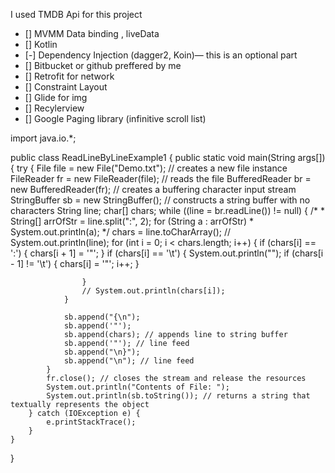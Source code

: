 I used TMDB Api for this project




- [] MVMM Data binding , liveData
- [] Kotlin 
- [-] Dependency Injection (dagger2, Koin)— this is an optional part
- [] Bitbucket or github preffered by me 
- [] Retrofit for network 
- [] Constraint Layout 
- [] Glide for img
- [] Recylerview 
- [] Google Paging library (infinitive scroll list) 

import java.io.*;

public class ReadLineByLineExample1 {
    public static void main(String args[]) {
        try {
            File file = new File("Demo.txt"); // creates a new file instance
            FileReader fr = new FileReader(file); // reads the file
            BufferedReader br = new BufferedReader(fr); // creates a buffering character input stream
            StringBuffer sb = new StringBuffer(); // constructs a string buffer with no characters
            String line;
            char[] chars;
            while ((line = br.readLine()) != null) {
                /*
                 * String[] arrOfStr = line.split(":", 2); for (String a : arrOfStr)
                 * System.out.println(a);
                 */
                chars = line.toCharArray();
                // System.out.println(line);
                for (int i = 0; i < chars.length; i++) {
                    if (chars[i] == ':') {
                        chars[i + 1] = '"';
                    }
                    if (chars[i] == '\t') {
                        System.out.println("");
                        if (chars[i - 1] != '\t') {
                            chars[i] = '"';
                            i++;
                        }

                    }
                    // System.out.println(chars[i]);
                }

                sb.append("{\n");
                sb.append('"');
                sb.append(chars); // appends line to string buffer
                sb.append('"'); // line feed
                sb.append("\n}");
                sb.append("\n"); // line feed
            }
            fr.close(); // closes the stream and release the resources
            System.out.println("Contents of File: ");
            System.out.println(sb.toString()); // returns a string that textually represents the object
        } catch (IOException e) {
            e.printStackTrace();
        }
    }
}
